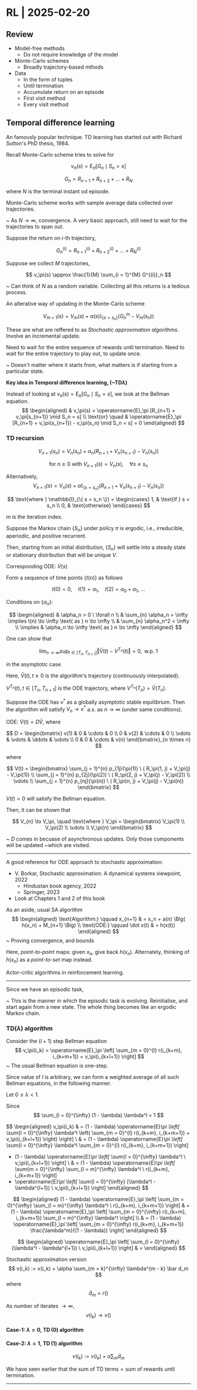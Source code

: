 # RL | 2025-02-20

## Review

- Model-free methods
  - Do not require knowledge of the model
- Monte-Carlo schemes
  - Broadly trajectory-based mthods
- Data
  - In the form of tuples
  - Until termination
  - Accumulate return on an episode
  - First visit method
  - Every visit method

## Temporal difference learning

An famously popular technique. TD learning has started out with Richard Sutton's PhD thesis, 1984.

Recall Monte-Carlo scheme tries to solve for

$$
v_\pi(s) = \operatorname{E}_\pi [G_n \mid S_n = s]
$$

$$
G_n = R_{n+1} + R_{n+2} + \dots + R_N
$$

where $N$ is the terminal instant od episode.

Monte-Carlo scheme works with sample average data collected over trajectories.

~ As $N \to \infty$, convergence. A very basic approach, still need to wait for the trajectories to span out.

Suppose the return on $i$-th trajectory,

$$
G^{(i)}_n = R^{(i)}_{n+1} + R^{(i)}_{n+2} + \dots + R^{(i)}_{N}
$$

Suppose we collect $M$ trajectories,

$$
v_\pi(s) \approx \frac{1}{M} \sum_{i = 1}^{M} G^{(i)}_n
$$

~ Can think of $N$ as a random variable. Collecting all this returns is a tedious process.

An alterative way of updating in the Monte-Carlo scheme

$$
V_{m+1}(s) = V_{m}(s) + \alpha(s) \mathbb{I}_{\{ s = s_n \}} (G^m_n - V_m(s_n))
$$

These are what are reffered to as *Stochastic approximation algorithms*. Involve an incremental update.

Need to wait for the entire sequence of rewards until termination. Need to wait for the entire trajectory to play out, to update once.

~ Doesn't matter where it starts from, what matters is if starting from a particular state.

**Key idea in Temporal difference learning, (~TD$\lambda$)**

Instead of looking at $v_\pi(s) = \operatorname{E}_\pi [G_n \mid S_n = s]$, we look at the Bellman equation.
$$
\begin{aligned}
&
v_\pi(s) = \operatorname{E}_\pi [R_{n+1} + v_\pi(s_{n+1}) \mid S_n = s]
\\
\text{or} \quad &
\operatorname{E}_\pi [R_{n+1} + v_\pi(s_{n+1}) - v_\pi(s_n) \mid S_n = s] = 0
\end{aligned}
$$

### TD recursion

$$
V_{n+1}(s_n) = V_{n}(s_n) + \alpha_n (R_{n+1} + V_n(s_{n+1}) - V_n(s_n))
$$

$$
\text{for } n \geq 0 \text{ with } V_{n+1}(s) = V_n(s), \quad \forall s \neq s_n
$$

Alternatively,
$$
V_{n+1}(s) = V_{n}(s) + \alpha \mathbb{I}_{\{ s = s_n \}} (R_{n+1} + V_n(s_{n+1}) - V_n(s_n))
$$

$$
\text{where }
\mathbb{I}_{\{ s = s_n \}} =
\begin{cases}
1, & \text{if } s = s_n \\
0, & \text{otherwise}
\end{cases}
$$

$m$ is the iteration index.

Suppose the Markov chain $\{ S_n \}$ under policy $\pi$ is ergodic, i.e., irreducible, aperiodic, and positive recurrent.

Then, starting from an initial distribution, $\{ S_n \}$ will settle into a steady state or stationary distribution that will be unique $V$.

Corresponding ODE: $\dot V(s)$

Form a sequence of time points $\{ t(n) \}$ as follows

$$
t(0) = 0, \quad t(1) = \alpha_1, \quad t(2) = \alpha_0 + \alpha_1, \ \dots
$$

Conditions on $\{ \alpha_n \}$:

$$
\begin{aligned}
& \alpha_n > 0 \ \forall n \\
& \sum_{n} \alpha_n = \infty \implies t(n) \to \infty \text{ as } n \to \infty \\
& \sum_{n} \alpha_n^2 < \infty \\
\implies & \alpha_n \to \infty \text{ as } n \to \infty
\end{aligned}
$$

One can show that

$$
\lim_{n \to \infty} \sup_{t \in [T_n, T_{n+1}]} \Vert \bar V(t) - V^{T_n}(t) \Vert = 0, \text{ w.p. } 1
$$

in the asymptotic case.

Here, $\bar V(t), t \geq 0$ is the algorithm's trajectory (continuously interpolated).

$V^{T_n}(t), t \in [T_n, T_{n+1}]$ is the ODE trajectory, where $V^{T_n}(T_n) = \bar V(T_n)$.

Suppose the ODE has $v^\ast$ as a globally asymptotic stable equilibrium. Then the algorithm will satisfy $V_n \to v^\ast$ a.s. as $n \to \infty$ (under same conditions).

ODE: $\dot V(t) = D \bar V$, where

$$
D = \begin{bmatrix}
v(1) & 0 & \cdots & 0 \\
0 & v(2) & \cdots & 0 \\
\vdots & \vdots & \ddots & \vdots \\
0 & 0 & \cdots & v(n)
\end{bmatrix}_{n \times n}
$$

where

$$
V(t) = \begin{bmatrix}
\sum_{j = 1}^{n} p_{1j}(\pi(1)) \ ( R_\pi(1, j) + V_\pi(j) - V_\pi(1)) \\
\sum_{j = 1}^{n} p_{2j}(\pi(2)) \ ( R_\pi(2, j) + V_\pi(j) - V_\pi(2)) \\
\vdots \\
\sum_{j = 1}^{n} p_{nj}(\pi(n)) \ ( R_\pi(n, j) + V_\pi(j) - V_\pi(n))
\end{bmatrix}
$$

$V(t) = 0$ will satisfy the Bellman equation.

Then, it can be shown that

$$
V_{n} \to V_\pi,
\quad \text{where }
V_\pi = \begin{bmatrix}
V_\pi(1) \\ V_\pi(2) \\ \vdots \\ V_\pi(n)
\end{bmatrix}
$$

~ $D$ comes in becuase of asynchronous updates. Only those components will be updated ~which are visited.

---

A good reference for ODE approach to stochastic approximation:

- V. Borkar, Stochastic approximation: A dynamical systems viewpoint, 2022
  - Hindustan book agency, 2022
  - Springer, 2023
- Look at Chapters 1 and 2 of this book

As an aside, usual SA algorithm
$$
\begin{aligned}
\text{Algorithm:} \qquad
x_{n+1} & = x_n + a(n) \Big( h(x_n) + M_{n+1} \Big) \\
\text{ODE:} \qquad
\dot x(t) & = h(x(t))
\end{aligned}
$$
~ Proving convergence, and bounds

Here, *point-to-point* maps: given $x_n$, give back $h(x_n)$. Alternately, thinking of $h(x_n)$ as a *point-to-set* map instead.

Actor-critic algorithms in reinforcement learning.

---

Since we have an episodic task,

~ This is the manner in which the episodic task is evolving. Reinitialise, and start again from a new state. The whole thing becomes like an ergodic Markov chain.

### TD($\lambda$) algorithm

Consider the $(l+1)$ step Bellman equation
$$
v_\pi(i_k) = \operatorname{E}_\pi \left[ \sum_{m = 0}^{l} r(i_{k+m}, i_{k+m+1}) + v_\pi(i_{k+l+1}) \right]
$$
~ The usual Bellman equation is one-step.

Since value of $l$ is arbitrary, we can form a weighted average of all such Bellman equations, in the following manner.

Let $0 \leq \lambda < 1$.

Since
$$
\sum_{l = 0}^{\infty} (1 - \lambda) \lambda^l = 1
$$

$$
\begin{aligned}
v_\pi(i_k)
& =
(1 - \lambda) \operatorname{E}_\pi \left[ \sum_{l = 0}^{\infty} \lambda^l \left( \sum_{m = 0}^{l} r(i_{k+m}, i_{k+m+1}) + v_\pi(i_{k+l+1}) \right) \right]
\\ & =
(1 - \lambda) \operatorname{E}_\pi \left[ \sum_{l = 0}^{\infty} \lambda^l \sum_{m = 0}^{l} r(i_{k+m}, i_{k+m+1}) \right]
+ (1 - \lambda) \operatorname{E}_\pi \left[ \sum_{l = 0}^{\infty} \lambda^l \ v_\pi(i_{k+l+1}) \right]
\\ & =
(1 - \lambda) \operatorname{E}_\pi \left[ \sum_{m = 0}^{\infty} \sum_{l = m}^{\infty} \lambda^l \ r(i_{k+m}, i_{k+m+1}) \right]
+ \operatorname{E}_\pi \left[ \sum_{l = 0}^{\infty} (\lambda^l - \lambda^{l+1}) \ v_\pi(i_{k+l+1}) \right]
\end{aligned}
$$

$$
\begin{aligned}
(1 - \lambda) \operatorname{E}_\pi \left[ \sum_{m = 0}^{\infty} \sum_{l = m}^{\infty} \lambda^l \ r(i_{k+m}, i_{k+m+1}) \right]
& =
(1 - \lambda) \operatorname{E}_\pi \left[ \sum_{m = 0}^{\infty} r(i_{k+m}, i_{k+m+1}) \sum_{l = m}^{\infty} \lambda^l \right]
\\ & =
(1 - \lambda) \operatorname{E}_\pi \left[ \sum_{m = 0}^{\infty} r(i_{k+m}, i_{k+m+1}) \frac{\lambda^m}{(1 - \lambda)} \right]
\end{aligned}
$$

$$
\begin{aligned}
\operatorname{E}_\pi \left[ \sum_{l = 0}^{\infty} (\lambda^l - \lambda^{l+1}) \ v_\pi(i_{k+l+1}) \right]
& =
\end{aligned}
$$

Stochastic approximation version
$$
v(i_k) := v(i_k) + \alpha \sum_{m = k}^{\infty} \lambda^{m - k} \bar d_m
$$
where
$$
\bar d_m = r()
$$


As number of iterates $\to \infty$,
$$
v(i_k) \to v()
$$


#### Case-1: $\lambda = 0, \ \operatorname{TD}(0)$ algorithm

#### Case-2: $\lambda = 1, \ \operatorname{TD}(1)$ algorithm

$$
v(i_k) := v(i_k) + \alpha \sum_{m} \bar d_m
$$

We have seen earlier that the $\text{sum of TD terms} = \text{sum of rewards until termination}$.

---

